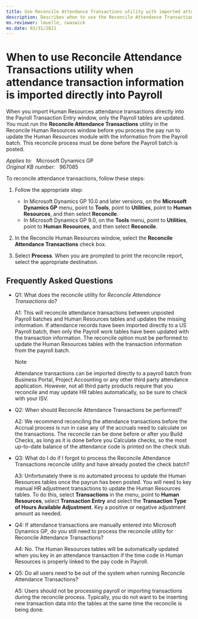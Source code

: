 ```yaml
---
title: Use Reconcile Attendance Transactions utility with imported attendance transaction info
description: Describes when to use the Reconcile Attendance Transactions option in the Reconcile Human Resources window when attendance transaction information is imported directly into the Payroll Transaction Entry window in Microsoft Dynamics GP.
ms.reviewer: lmuelle, cwaswick
ms.date: 03/31/2021
---
```

# When to use Reconcile Attendance Transactions utility when attendance transaction information is imported directly into Payroll

When you import Human Resources attendance transactions directly into the Payroll Transaction Entry window, only the Payroll tables are updated. You must run the **Reconcile Attendance Transactions** utility in the Reconcile Human Resources window before you process the pay run to update the Human Resources module with the information from the Payroll batch. This reconcile process must be done before the Payroll batch is posted.

_Applies to:_ &nbsp; Microsoft Dynamics GP  
_Original KB number:_ &nbsp; 967085

To reconcile attendance transactions, follow these steps:

1. Follow the appropriate step:

    - In Microsoft Dynamics GP 10.0 and later versions, on the **Microsoft Dynamics GP** menu, point to **Tools**, point to **Utilities**, point to **Human Resources**, and then select **Reconcile**.
    - In Microsoft Dynamics GP 9.0, on the **Tools** menu, point to **Utilities**, point to **Human Resources**, and then select **Reconcile**.

2. In the Reconcile Human Resources window, select the **Reconcile Attendance Transactions** check box.
3. Select **Process**. When you are prompted to print the reconcile report, select the appropriate destination.

## Frequently Asked Questions

- Q1: What does the reconcile utility for *Reconcile Attendance Transactions* do?

  A1: This will reconcile attendance transactions between unposted Payroll batches and Human Resources tables and updates the missing information. If attendance records have been imported directly to a US Payroll batch, then only the Payroll work tables have been updated with the transaction information. The reconcile option must be performed to update the Human Resources tables with the transaction information from the payroll batch.
  
  > [!NOTE]
  > Attendance transactions can be imported directly to a payroll batch from Business Portal, Project Accounting or any other third party attendance application. However, not all third party products require that you reconcile and may update HR tables automatically, so be sure to check with your ISV.

- Q2: When should Reconcile Attendance Transactions be performed?

  A2: We recommend reconciling the attendance transactions before the Accrual process is run in case any of the accruals need to calculate on the transactions. The reconcile can be done before or after you Build Checks, as long as it is done before you Calculate checks, so the most up-to-date balance of the attendance code is printed on the check stub.

- Q3: What do I do if I forgot to process the Reconcile Attendance Transactions reconcile utility and have already posted the check batch?

  A3: Unfortunately there is no automated process to update the Human Resources tables once the payrun has been posted. You will need to key manual HR adjustment transactions to update the Human Resources tables. To do this, select **Transactions** in the menu, point to **Human Resources**, select **Transaction Entry** and select the **Transaction Type of Hours Available Adjustment**. Key a positive or negative adjustment amount as needed.

- Q4: If attendance transactions are manually entered into Microsoft Dynamics GP, do you still need to process the reconcile utility for Reconcile Attendance Transactions?

  A4: No. The Human Resources tables will be automatically updated when you key in an attendance transaction if the time code in Human Resources is properly linked to the pay code in Payroll.

- Q5: Do all users need to be out of the system when running Reconcile Attendance Transactions?

  A5: Users should not be processing payroll or importing transactions during the reconcile process. Typically, you do not want to be inserting new transaction data into the tables at the same time the reconcile is being done.
